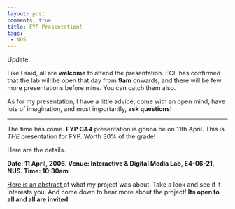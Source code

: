 ```yaml
---
layout: post
comments: true
title: FYP Presentation!
tags:
 - NUS
---
```


Update:

Like I said, all are **welcome** to attend the presentation. ECE has confirmed that the lab will be open that day from **9am** onwards, and there will be few more presentations before mine. You can catch them also.

As for my presentation, I have a little advice, come with an open mind, have lots of imagination, and most importantly, **ask questions**!

---

The time has come. **FYP CA4** presentation is gonna be on 11th April. This is _THE_ presentation for FYP. Worth 30% of the grade!

Here are the details.

**Date: 11 April, 2006.
Venue: Interactive & Digital Media Lab, E4-06-21, NUS.
Time: 10:30am**

[Here is an abstract ][0]of what my project was about. Take a look and see if it interests you. And come down to hear more about the project! **Its open to all and all are invited**!

[0]: ../images/2010/04/Abstract.pdf

